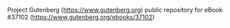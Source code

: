 Project Gutenberg (https://www.gutenberg.org) public repository for eBook #37102 (https://www.gutenberg.org/ebooks/37102)
